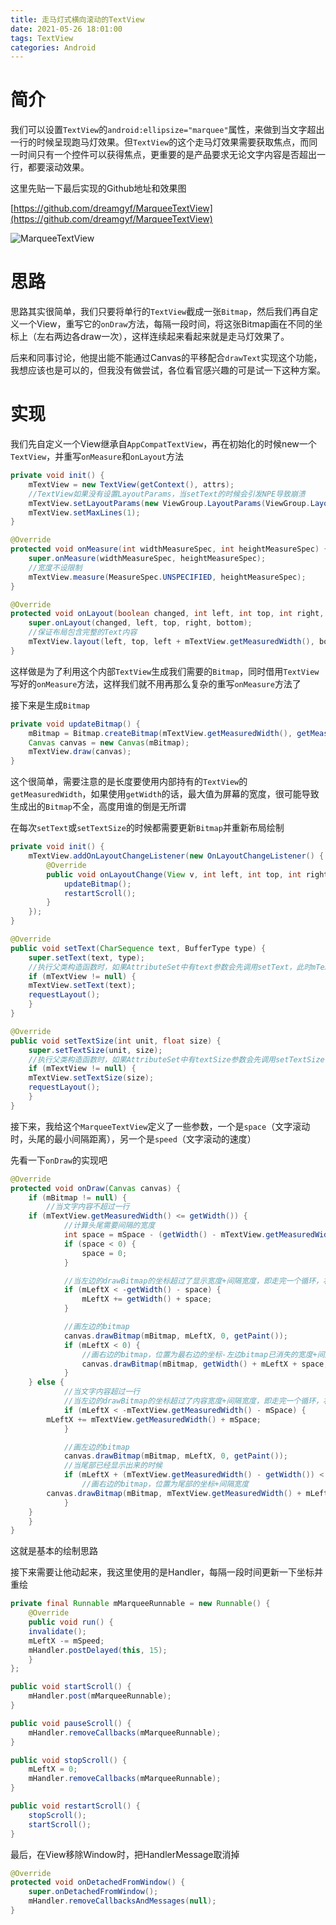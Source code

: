 ```yaml
---
title: 走马灯式横向滚动的TextView
date: 2021-05-26 18:01:00
tags: TextView
categories: Android
---
```


# 简介

我们可以设置`TextView`的`android:ellipsize="marquee"`属性，来做到当文字超出一行的时候呈现跑马灯效果。但`TextView`的这个走马灯效果需要获取焦点，而同一时间只有一个控件可以获得焦点，更重要的是产品要求无论文字内容是否超出一行，都要滚动效果。

这里先贴一下最后实现的Github地址和效果图

[https://github.com/dreamgyf/MarqueeTextView](https://github.com/dreamgyf/MarqueeTextView)

![MarqueeTextView](https://p3-juejin.byteimg.com/tos-cn-i-k3u1fbpfcp/845e451450724f1095cbe753bc7beca0~tplv-k3u1fbpfcp-zoom-1.image)

# 思路

思路其实很简单，我们只要将单行的`TextView`截成一张`Bitmap`，然后我们再自定义一个View，重写它的`onDraw`方法，每隔一段时间，将这张Bitmap画在不同的坐标上（左右两边各draw一次），这样连续起来看起来就是走马灯效果了。

后来和同事讨论，他提出能不能通过Canvas的平移配合`drawText`实现这个功能，我想应该也是可以的，但我没有做尝试，各位看官感兴趣的可是试一下这种方案。

# 实现

我们先自定义一个View继承自`AppCompatTextView`，再在初始化的时候new一个`TextView`，并重写`onMeasure`和`onLayout`方法

```java
private void init() {
    mTextView = new TextView(getContext(), attrs);
    //TextView如果没有设置LayoutParams，当setText的时候会引发NPE导致崩溃
    mTextView.setLayoutParams(new ViewGroup.LayoutParams(ViewGroup.LayoutParams.WRAP_CONTENT, ViewGroup.LayoutParams.WRAP_CONTENT));
    mTextView.setMaxLines(1);
}

@Override
protected void onMeasure(int widthMeasureSpec, int heightMeasureSpec) {
    super.onMeasure(widthMeasureSpec, heightMeasureSpec);
    //宽度不设限制
    mTextView.measure(MeasureSpec.UNSPECIFIED, heightMeasureSpec);
}

@Override
protected void onLayout(boolean changed, int left, int top, int right, int bottom) {
    super.onLayout(changed, left, top, right, bottom);
    //保证布局包含完整的Text内容
    mTextView.layout(left, top, left + mTextView.getMeasuredWidth(), bottom);
}
```

这样做是为了利用这个内部`TextView`生成我们需要的`Bitmap`，同时借用`TextView`写好的`onMeasure`方法，这样我们就不用再那么复杂的重写`onMeasure`方法了

接下来是生成`Bitmap`

```java
private void updateBitmap() {
    mBitmap = Bitmap.createBitmap(mTextView.getMeasuredWidth(), getMeasuredHeight(), Bitmap.Config.ARGB_8888);
    Canvas canvas = new Canvas(mBitmap);
    mTextView.draw(canvas);
}
```

这个很简单，需要注意的是长度要使用内部持有的`TextView`的`getMeasuredWidth`，如果使用`getWidth`的话，最大值为屏幕的宽度，很可能导致生成出的`Bitmap`不全，高度用谁的倒是无所谓

在每次`setText`或`setTextSize`的时候都需要更新`Bitmap`并重新布局绘制

```java
private void init() {
    mTextView.addOnLayoutChangeListener(new OnLayoutChangeListener() {
        @Override
        public void onLayoutChange(View v, int left, int top, int right, int bottom, int oldLeft, int oldTop, int oldRight, int oldBottom) {
            updateBitmap();
            restartScroll();
        }
    });
}

@Override
public void setText(CharSequence text, BufferType type) {
    super.setText(text, type);
    //执行父类构造函数时，如果AttributeSet中有text参数会先调用setText，此时mTextView尚未初始化
    if (mTextView != null) {
	mTextView.setText(text);
	requestLayout();
    }
}

@Override
public void setTextSize(int unit, float size) {
    super.setTextSize(unit, size);
    //执行父类构造函数时，如果AttributeSet中有textSize参数会先调用setTextSize，此时mTextView尚未初始化
    if (mTextView != null) {
	mTextView.setTextSize(size);
	requestLayout();
    }
}
```

接下来，我给这个`MarqueeTextView`定义了一些参数，一个是`space`（文字滚动时，头尾的最小间隔距离），另一个是`speed`（文字滚动的速度）

先看一下`onDraw`的实现吧

```java
@Override
protected void onDraw(Canvas canvas) {
    if (mBitmap != null) {
        //当文字内容不超过一行
	if (mTextView.getMeasuredWidth() <= getWidth()) {
            //计算头尾需要间隔的宽度
            int space = mSpace - (getWidth() - mTextView.getMeasuredWidth());
            if (space < 0) {
                space = 0;
            }

            //当左边的drawBitmap的坐标超过了显示宽度+间隔宽度，即走完一个循环，右边的Bitmap已经挪到了最左边，将坐标重置
            if (mLeftX < -getWidth() - space) {
                mLeftX += getWidth() + space;
            }

            //画左边的bitmap
            canvas.drawBitmap(mBitmap, mLeftX, 0, getPaint());
            if (mLeftX < 0) {
                //画右边的bitmap，位置为最右边的坐标-左边bitmap已消失的宽度+间隔宽度
                canvas.drawBitmap(mBitmap, getWidth() + mLeftX + space, 0, getPaint());
            }
	} else {
            //当文字内容超过一行
            //当左边的drawBitmap的坐标超过了内容宽度+间隔宽度，即走完一个循环，右边的Bitmap已经挪到了最左边，将坐标重置
            if (mLeftX < -mTextView.getMeasuredWidth() - mSpace) {
		mLeftX += mTextView.getMeasuredWidth() + mSpace;
            }

            //画左边的bitmap
            canvas.drawBitmap(mBitmap, mLeftX, 0, getPaint());
            //当尾部已经显示出来的时候
            if (mLeftX + (mTextView.getMeasuredWidth() - getWidth()) < 0) {
                //画右边的bitmap，位置为尾部的坐标+间隔宽度
		canvas.drawBitmap(mBitmap, mTextView.getMeasuredWidth() + mLeftX + mSpace, 0, getPaint());
            }
	}
    }
}
```

这就是基本的绘制思路

接下来需要让他动起来，我这里使用的是Handler，每隔一段时间更新一下坐标并重绘

```java
private final Runnable mMarqueeRunnable = new Runnable() {
    @Override
    public void run() {
	invalidate();
	mLeftX -= mSpeed;
	mHandler.postDelayed(this, 15);
    }
};

public void startScroll() {
    mHandler.post(mMarqueeRunnable);
}

public void pauseScroll() {
    mHandler.removeCallbacks(mMarqueeRunnable);
}

public void stopScroll() {
    mLeftX = 0;
    mHandler.removeCallbacks(mMarqueeRunnable);
}

public void restartScroll() {
    stopScroll();
    startScroll();
}
```

最后，在View移除Window时，把HandlerMessage取消掉

```java
@Override
protected void onDetachedFromWindow() {
    super.onDetachedFromWindow();
    mHandler.removeCallbacksAndMessages(null);
}
```
